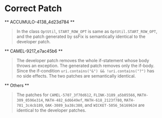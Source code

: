 # Correct Patch

** ACCUMULO-4138_4d23d784 **

> In the class `OptUtil`, `START_ROW_OPT` is same as `OptUtil.START_ROW_OPT`, and the patch generated by ssFix is semantically identical to the developer patch.

** CAMEL-9217_e7ac45b6 **

> The developer patch removes the whole if-statement whose body throws an exception. The generated patch removes only the if-body. Since the if-condition `uri.contains("&") && !uri.contains("?")` has no side effects. The two patches are semantically identical.

** Others **

> The patches for `CAMEL-5707_3f70d612`, `FLINK-3189_a5b05566`, `MATH-309_0596e314`, `MATH-482_6d6649ef`, `MATH-618_2123f780`, `MATH-781_3c4cb189`, `OAK-3089_ba38c380`, and `WICKET-5056_56169634` are identical to the developer patches.